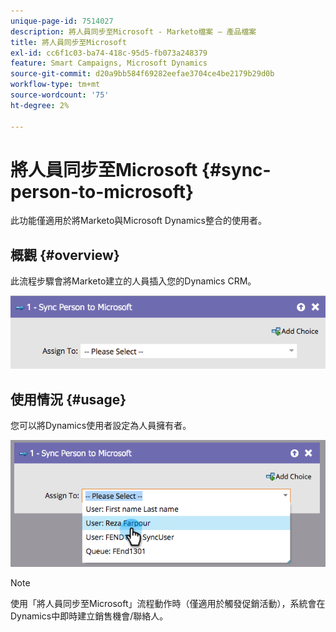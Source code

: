 ```yaml
---
unique-page-id: 7514027
description: 將人員同步至Microsoft - Marketo檔案 — 產品檔案
title: 將人員同步至Microsoft
exl-id: cc6f1c03-ba74-418c-95d5-fb073a248379
feature: Smart Campaigns, Microsoft Dynamics
source-git-commit: d20a9bb584f69282eefae3704ce4be2179b29d0b
workflow-type: tm+mt
source-wordcount: '75'
ht-degree: 2%

---
```


# 將人員同步至Microsoft {#sync-person-to-microsoft}

此功能僅適用於將Marketo與Microsoft Dynamics整合的使用者。

## 概觀 {#overview}

此流程步驟會將Marketo建立的人員插入您的Dynamics CRM。

![](assets/one.png)

## 使用情況 {#usage}

您可以將Dynamics使用者設定為人員擁有者。

![](assets/two.png)

>[!NOTE]
>
>使用「將人員同步至Microsoft」流程動作時（僅適用於觸發促銷活動），系統會在Dynamics中即時建立銷售機會/聯絡人。
